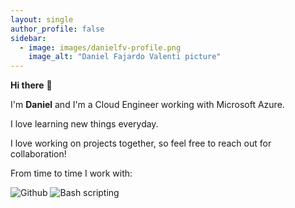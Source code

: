 ```yaml
---
layout: single
author_profile: false
sidebar:
  - image: images/danielfv-profile.png
    image_alt: "Daniel Fajardo Valenti picture"
---
```




**Hi there** 👋

<!--<img src="images/danielfv-profile.png" width="200px" />-->

I'm <strong>Daniel</strong> and I'm a Cloud Engineer working with Microsoft Azure.

I love learning new things everyday. 

I love working on projects together, so feel free to reach out for collaboration!

From time to time I work with:

<img src="https://img.icons8.com/material-outlined/50/4a90e2/github.png" title="Github" />
<img src="https://img.icons8.com/ios-glyphs/50/4a90e2/console.png" title="Bash scripting"/>


